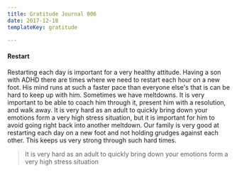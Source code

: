 ```yaml
---
title: Gratitude Journal 006
date: 2017-12-18
templateKey: gratitude

---
```


#### Restart


Restarting each day is important for a very healthy attitude.  Having a son with ADHD there are times where we need to restart each hour on a new foot.  His mind runs at such a faster pace than everyone else's that is can be hard to keep up with him.  Sometimes we have meltdowns. It is very important to be able to coach him through it, present him with a resolution, and walk away.  It is very hard as an adult to quickly bring down your emotions form a very high stress situation, but it is important for him to avoid going right back into another meltdown.  Our family is very good at restarting each day on a new foot and not holding grudges against each other.  This keeps us very strong through such hard times.

>It is very hard as an adult to quickly bring down your emotions form a very high stress situation

